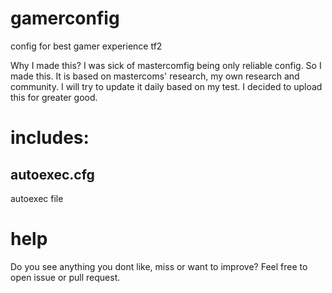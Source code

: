 # gamerconfig
config for best gamer experience tf2

Why I made this? I was sick of mastercomfig being only reliable config. So I made this. It is based on mastercoms' research, my own research and community. I will try to update it daily based on my test. I decided to upload this for greater good.

# includes:
## autoexec.cfg

autoexec file


# help

Do you see anything you dont like, miss or want to improve?
Feel free to open issue or pull request.
